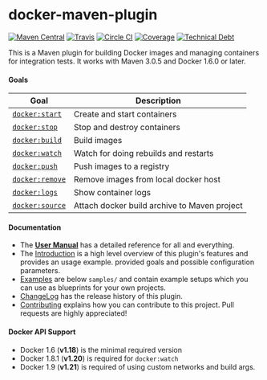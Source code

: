# docker-maven-plugin

[![Maven Central](https://maven-badges.herokuapp.com/maven-central/io.fabric8/docker-maven-plugin/badge.svg?style=flat-square)](https://maven-badges.herokuapp.com/maven-central/io.fabric8/docker-maven-plugin/)
[![Travis](https://secure.travis-ci.org/fabric8io/docker-maven-plugin.png)](http://travis-ci.org/fabric8io/docker-maven-plugin)
[![Circle CI](https://circleci.com/gh/fabric8io/docker-maven-plugin/tree/integration.svg?style=shield)](https://circleci.com/gh/fabric8io/docker-maven-plugin/tree/integration)
[![Coverage](https://img.shields.io/sonar/https/nemo.sonarqube.org/io.fabric8:docker-maven-plugin/coverage.svg)](https://nemo.sonarqube.org/overview?id=io.fabric8%3Adocker-maven-plugin)
[![Technical Debt](https://img.shields.io/sonar/https/nemo.sonarqube.org/io.fabric8:docker-maven-plugin/tech_debt.svg)](https://nemo.sonarqube.org/overview?id=io.fabric8%3Adocker-maven-plugin)

This is a Maven plugin for building Docker images and managing containers for integration tests.
It works with Maven 3.0.5 and Docker 1.6.0 or later.

#### Goals

| Goal                                          | Description                           |
| --------------------------------------------- | ------------------------------------- |
| [`docker:start`](https://fabric8io.github.io/docker-maven-plugin/docker-start.html)   | Create and start containers           |
| [`docker:stop`](https://fabric8io.github.io/docker-maven-plugin/docker-stop.html)     | Stop and destroy containers           |
| [`docker:build`](https://fabric8io.github.io/docker-maven-plugin/docker-build.html)   | Build images                          |
| [`docker:watch`](https://fabric8io.github.io/docker-maven-plugin/docker-watch.html)   | Watch for doing rebuilds and restarts |
| [`docker:push`](https://fabric8io.github.io/docker-maven-plugin/docker-push.html)     | Push images to a registry             |
| [`docker:remove`](https://fabric8io.github.io/docker-maven-plugin/docker-remove.html) | Remove images from local docker host  |
| [`docker:logs`](https://fabric8io.github.io/docker-maven-plugin/docker-logs.html)     | Show container logs                   |
| [`docker:source`](https://fabric8io.github.io/docker-maven-plugin/docker-source.html)   | Attach docker build archive to Maven project |

#### Documentation

* The **[User Manual](https://fabric8io.github.io/docker-maven-plugin)** has a detailed reference for all and everything.
* The [Introduction](doc/intro.md) is a high level
  overview of this plugin's features and provides an usage example.
  provided goals and possible configuration parameters.
* [Examples](doc/examples.md) are below `samples/` and contain example
  setups which you can use as blueprints for your own projects.
* [ChangeLog](doc/changelog.md) has the release history of this plugin.
* [Contributing](doc/contributing.md) explains how you can contribute to this project. Pull requests are highly appreciated!


#### Docker API Support

* Docker 1.6 (**v1.18**) is the minimal required version
* Docker 1.8.1 (**v1.20**) is required for `docker:watch`
* Docker 1.9 (**v1.21**) is required of using custom networks and build args.
